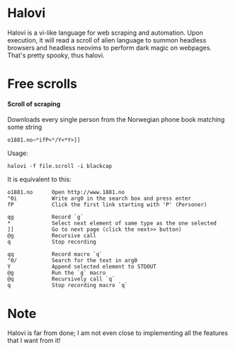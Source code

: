 # Halovi
Halovi is a vi-like language for web scraping and automation. Upon execution, it will read a scroll of alien language to summon headless browsers and headless neovims to perform dark magic on webpages. That's pretty spooky, thus halovi.

# Free scrolls

#### Scroll of scraping
Downloads every single person from the Norwegian phone book matching some string
```
o1881.no⏎⁰ifP<⁰/Y<*Y>]]
```

Usage:
```
halovi -f file.scroll -i blackcap
```

It is equivalent to this:
```
o1881.no      Open http://www.1881.no
"0i           Write arg0 in the search box and press enter
fP            Click the first link starting with 'P' (Personer)

qg            Record `g`
*             Select next element of same type as the one selected
]]            Go to next page (click the next>> button)
@g            Recursive call
q             Stop recording

qq            Record macro `q`
"0/           Search for the text in arg0
Y             Append selected element to STDOUT
@g            Run the `g` macro
@q            Recursively call `q`
q             Stop recording macro `q`
```

# Note

Halovi is far from done; I am not even close to implementing all the features that I want from it!
